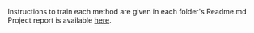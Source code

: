 Instructions to train each method are given in each folder's Readme.md
Project report is available [here](https://github.com/srinathdama/CSC413_Project/blob/master/Report.pdf).
